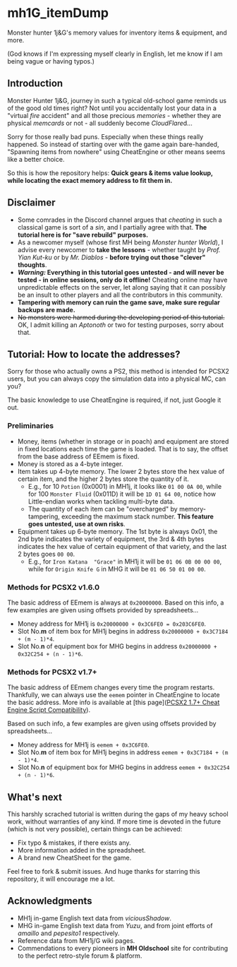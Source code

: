 # mh1G_itemDump
Monster hunter 1j&amp;G's memory values for inventory items &amp; equipment, and more.

(God knows if I'm expressing myself clearly in English, let me know if I am being vague or having typos.)

## Introduction

Monster Hunter 1j&G, journey in such a typical old-school game reminds us of the good old times right? Not until you accidentally lost your data in a "virtual *fire* accident" and all those precious *memories* -  whether they are physical *memcards* or not - all suddenly become *CloudFlare*d...

Sorry for those really bad puns. Especially when these things really happened. So instead of starting over with the game again bare-handed, "Spawning items from nowhere" using CheatEngine or other means seems like a better choice.

So this is how the repository helps: **Quick gears & items value lookup, while locating the exact memory address to fit them in.**

## Disclaimer

* Some comrades in the Discord channel argues that *cheating* in such a classical game is sort of a *sin*, and I partially agree with that. **The tutorial here is for "save rebuild" purposes.**
* As a newcomer myself (whose first MH being *Monster hunter World*), I advise every newcomer to **take the lessons** - whether taught by *Prof. Yian Kut-ku* or by *Mr. Diablos* - **before trying out those "clever" thoughts**.
* ***Warning:* Everything in this tutorial goes untested - and will never be tested - in online sessions, only do it offline!** Cheating online may have unpredictable effects on the server, let along saying that it can possibly be an insult to other players and all the contributors in this community.
* **Tampering with memory can ruin the game save, make sure regular backups are made.**
* ~~No monsters were harmed during the developing period of this tutorial.~~ OK, I admit killing an *Aptonoth* or two for testing purposes, sorry about that.

## Tutorial: How to locate the addresses?

Sorry for those who actually owns a PS2, this method is intended for PCSX2 users, but you can always copy the simulation data into a physical MC, can you?

The basic knowledge to use CheatEngine is required, if not, just Google it out.

### Preliminaries

* Money, items (whether in storage or in poach) and equipment are stored in fixed locations each time the game is loaded. That is to say, the offset from the base address of EEmem is fixed. 
* Money is stored as a 4-byte integer.
* Item takes up 4-byte memory. The lower 2 bytes store the hex value of certain item, and the higher 2 bytes store the quantity of it.
  * E.g., for 10 `Potion` (0x0001) in MH1j, it looks like `01 00 0A 00`, while for 100 `Monster Fluid` (0x011D) it will be `1D 01 64 00`, notice how Little-endian works when tackling multi-byte data.
  * The quantity of each item can be "overcharged" by memory-tampering, exceeding the maximum stack number. **This feature goes untested, use at own risks**.
* Equipment takes up 6-byte memory. The 1st byte is always 0x01, the 2nd byte indicates the variety of equipment, the 3rd & 4th bytes indicates the hex value of certain equipment of that variety, and the last 2 bytes goes `00 00`.
  * E.g., for `Iron Katana  "Grace"` in MH1j it will be `01 06 0B 00 00 00`, while for `Origin Knife G` in MHG it will be `01 06 50 01 00 00`.

### Methods for PCSX2 v1.6.0

The basic address of EEmem is always at `0x20000000`. Based on this info, a few examples are given using offsets provided by spreadsheets...

* Money address for MH1j is `0x20000000 + 0x3C6FE0 = 0x203C6FE0`.
* Slot No.**m** of item box for MH1j begins in address `0x20000000 + 0x3C7184 + (m - 1)*4`.
* Slot No.**n** of equipment box for MHG begins in address `0x20000000 + 0x32C254 + (n - 1)*6`.

### Methods for PCSX2 v1.7+

The basic address of EEmem changes every time the program restarts. Thankfully, we can always use the `eemem` pointer in CheatEngine to locate the basic address. More info is available at [this page]([PCSX2 1.7+ Cheat Engine Script Compatibility](https://forums.pcsx2.net/Thread-PCSX2-1-7-Cheat-Engine-Script-Compatibility)).

Based on such info, a few examples are given using offsets provided by spreadsheets...

* Money address for MH1j is `eemem + 0x3C6FE0`.
* Slot No.**m** of item box for MH1j begins in address `eemem + 0x3C7184 + (m - 1)*4`.
* Slot No.**n** of equipment box for MHG begins in address `eemem + 0x32C254 + (n - 1)*6`.

## What's next

This harshly scrached tutorial is written during the gaps of my heavy school work, without warranties of any kind. If more time is devoted in the future (which is not very possible), certain things can be achieved:

* Fix typo & mistakes, if there exists any.
* More information added in the spreadsheet.
* A brand new CheatSheet for the game.

Feel free to fork & submit issues. And huge thanks for starring this repository, it will encourage me a lot.

## Acknowledgments

* MH1j in-game English text data from *viciousShadow*.
* MHG in-game English text data from *Yuzu*, and from joint efforts of *amaillo* and *pepesito1* respectively.
* Reference data from MH1j/G wiki pages.
* Commendations to every pioneers in **MH Oldschool** site for contributing to the perfect retro-style forum & platform.
